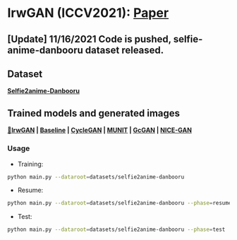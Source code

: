 # IrwGAN (ICCV2021): [Paper](https://openaccess.thecvf.com/content/ICCV2021/papers/Xie_Unaligned_Image-to-Image_Translation_by_Learning_to_Reweight_ICCV_2021_paper.pdf)

## [Update] 11/16/2021 Code is pushed, selfie-anime-danbooru dataset released.


## Dataset
**[Selfie2anime-Danbooru](https://drive.google.com/file/d/1jWjBygCJo5xrorIRJ8g5TprY69nnQuHY/view?usp=sharing)**

## Trained models and generated images
**[&#x1F34F;IrwGAN](https://junyanz.github.io/CycleGAN/) |  [Baseline](https://arxiv.org/pdf/1703.10593.pdf) |  [CycleGAN](https://github.com/junyanz/CycleGAN) |
[MUNIT](https://www.tensorflow.org/tutorials/generative/cyclegan) | [GcGAN](https://colab.research.google.com/github/junyanz/pytorch-CycleGAN-and-pix2pix/blob/master/CycleGAN.ipynb) | [NICE-GAN](https://colab.research.google.com/github/junyanz/pytorch-CycleGAN-and-pix2pix/blob/master/CycleGAN.ipynb)**


### Usage

- Training:
```bash
python main.py --dataroot=datasets/selfie2anime-danbooru
```
- Resume:
```bash
python main.py --dataroot=datasets/selfie2anime-danbooru --phase=resume
```
- Test:
```bash
python main.py --dataroot=datasets/selfie2anime-danbooru --phase=test
```
